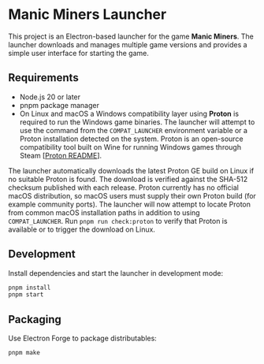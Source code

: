 # Manic Miners Launcher

This project is an Electron-based launcher for the game **Manic Miners**. The launcher downloads and manages multiple game versions and provides a simple user interface for starting the game.

## Requirements

- Node.js 20 or later
- pnpm package manager
- On Linux and macOS a Windows compatibility layer using **Proton** is required to run the Windows game binaries. The launcher will attempt to use the command from the `COMPAT_LAUNCHER` environment variable or a Proton installation detected on the system. Proton is an open-source compatibility tool built on Wine for running Windows games through Steam [[Proton README](https://github.com/ValveSoftware/Proton)].

The launcher automatically downloads the latest Proton GE build on Linux if no suitable Proton is found. The download is verified against the SHA-512 checksum published with each release. Proton currently has no official macOS distribution, so macOS users must supply their own Proton build (for example community ports). The launcher will now attempt to locate Proton from common macOS installation paths in addition to using `COMPAT_LAUNCHER`. Run `pnpm run check:proton` to verify that Proton is available or to trigger the download on Linux.

## Development

Install dependencies and start the launcher in development mode:

```bash
pnpm install
pnpm start
```

## Packaging

Use Electron Forge to package distributables:

```bash
pnpm make
```
